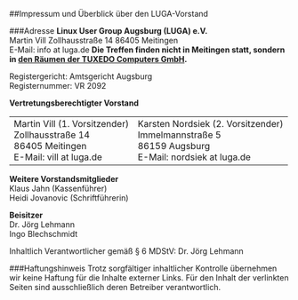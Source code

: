 ##Impressum und Überblick über den LUGA-Vorstand

###Adresse
**Linux User Group Augsburg (LUGA) e.V.**  
Martin Vill
Zollhausstraße 14
86405 Meitingen  
E-Mail: info at luga.de
**Die Treffen finden nicht in Meitingen statt, sondern in <a href="/Treffen/Treffpunkt/">den Räumen der TUXEDO Computers GmbH</a>.**

Registergericht: Amtsgericht Augsburg  
Registernummer: VR 2092
  
**Vertretungsberechtigter Vorstand**  

| | |
|-|-|
| Martin Vill (1. Vorsitzender)<br>Zollhausstraße 14<br>86405 Meitingen<br>E-Mail: vill at luga.de | Karsten Nordsiek (2. Vorsitzender)<br>Immelmannstraße 5<br>86159 Augsburg<br>E-Mail: nordsiek at luga.de
  
**Weitere Vorstandsmitglieder**  
Klaus Jahn (Kassenführer)  
Heidi Jovanovic (Schriftführerin) 

**Beisitzer**  
Dr. Jörg Lehmann  
Ingo Blechschmidt  

Inhaltlich Verantwortlicher gemäß § 6 MDStV: Dr. Jörg Lehmann

###Haftungshinweis
Trotz sorgfältiger inhaltlicher Kontrolle übernehmen wir keine Haftung für die Inhalte externer Links. 
Für den Inhalt der verlinkten Seiten sind ausschließlich deren Betreiber verantwortlich.
